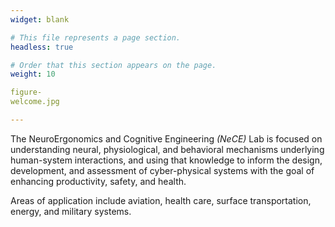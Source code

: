 ```yaml
---
widget: blank

# This file represents a page section.
headless: true

# Order that this section appears on the page.
weight: 10

figure-
welcome.jpg

---
```


The NeuroErgonomics and Cognitive Engineering _(NeCE)_ Lab is focused on understanding neural, physiological, and behavioral mechanisms underlying human-system interactions, and using that knowledge to inform the design, development, and assessment of cyber-physical systems with the goal of enhancing productivity, safety, and health.

Areas of application include aviation, health care, surface transportation, energy, and military systems.

